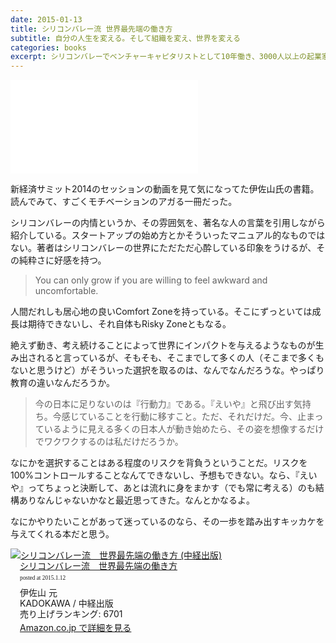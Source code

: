 ```yaml
---
date: 2015-01-13
title: シリコンバレー流 世界最先端の働き方
subtitle: 自分の人生を変える。そして組織を変え、世界を変える
categories: books
excerpt: シリコンバレーでベンチャーキャピタリストとして10年働き、3000人以上の起業家と出会ってきた著者・伊佐山元氏が語る世界最先端の地の「働き方」、「生き方」の“流儀"。
---
```


<div class="fluid"><iframe src="//www.youtube-nocookie.com/embed/JGnqfdLeViI?list=PLgMTwkOhq4nIrfKV9hbaX_qIvlZ9I378j" frameborder="0" allowfullscreen></iframe></div>

新経済サミット2014のセッションの動画を見て気になってた伊佐山氏の書籍。読んでみて、すごくモチベーションのアガる一冊だった。

シリコンバレーの内情というか、その雰囲気を、著名な人の言葉を引用しながら紹介している。スタートアップの始め方とかそういったマニュアル的なものではない。著者はシリコンバレーの世界にただただ心酔している印象をうけるが、その純粋さに好感を持つ。

> You can only grow if you are willing to feel awkward and uncomfortable.

人間だれしも居心地の良いComfort Zoneを持っている。そこにずっといては成長は期待できないし、それ自体もRisky Zoneともなる。

絶えず動き、考え続けることによって世界にインパクトを与えるようなものが生み出されると言っているが、そもそも、そこまでして多くの人（そこまで多くもないと思うけど）がそういった選択を取るのは、なんでなんだろうな。やっぱり教育の違いなんだろうか。

> 今の日本に足りないのは『行動力』である。『えいや』と飛び出す気持ち。今感じていることを行動に移すこと。ただ、それだけだ。今、止まっているように見える多くの日本人が動き始めたら、その姿を想像するだけでワクワクするのは私だけだろうか。

なにかを選択することはある程度のリスクを背負うということだ。リスクを100%コントロールすることなんてできないし、予想もできない。なら、『えいや』ってちょっと決断して、あとは流れに身をまかす（でも常に考える）のも結構ありなんじゃないかなと最近思ってきた。なんとかなるよ。

なにかやりたいことがあって迷っているのなら、その一歩を踏み出すキッカケを与えてくれる本だと思う。

<div class="azlink-box" style="margin-bottom:0px"><div class="azlink-image" style="float:left"><a href="http://www.amazon.co.jp/exec/obidos/ASIN/B00EL2CSIA/warikiru-22/" name="azlinklink" target="_blank"><img src="http://ecx.images-amazon.com/images/I/41TlkdZE9mL._SL160_.jpg" alt="シリコンバレー流　世界最先端の働き方 (中経出版)" style="border:none" /></a></div><div class="azlink-info" style="float:left;margin-left:15px;line-height:120%"><div class="azlink-name" style="margin-bottom:10px;line-height:120%"><a href="http://www.amazon.co.jp/exec/obidos/ASIN/B00EL2CSIA/warikiru-22/" name="azlinklink" target="_blank">シリコンバレー流　世界最先端の働き方</a><div class="azlink-powered-date" style="font-size:7pt;margin-top:5px;font-family:verdana;line-height:120%">posted at 2015.1.12</div></div><div class="azlink-detail">伊佐山 元<br />KADOKAWA / 中経出版<br />売り上げランキング: 6701<br /></div><div class="azlink-link" style="margin-top:5px"><a href="http://www.amazon.co.jp/exec/obidos/ASIN/B00EL2CSIA/warikiru-22/" target="_blank">Amazon.co.jp で詳細を見る</a></div></div><div class="azlink-footer" style="clear:left"></div></div>
